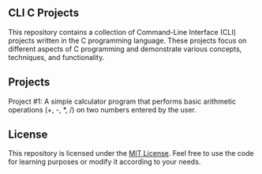 ## CLI C Projects

This repository contains a collection of Command-Line Interface (CLI) projects written in the C programming language. These projects focus on different aspects of C programming and demonstrate various concepts, techniques, and functionality.

## Projects

Project #1: A simple calculator program that performs basic arithmetic operations (+, -, *, /) on two numbers entered by the user.

## License

This repository is licensed under the [MIT License](LICENSE). Feel free to use the code for learning purposes or modify it according to your needs.

